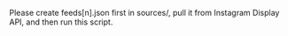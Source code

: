 Please create feeds[n].json first in sources/, pull it from Instagram Display API, and then run this script.
